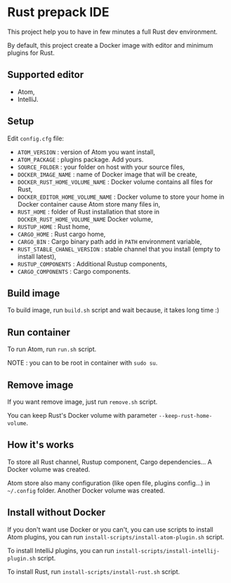 # Rust prepack IDE

This project help you to have in few minutes a full Rust dev environment.

By default, this project create a Docker image with editor and minimum plugins for Rust.

## Supported editor

- Atom,
- IntelliJ.

## Setup

Edit `config.cfg` file:
 - `ATOM_VERSION` : version of Atom you want install,
 - `ATOM_PACKAGE` : plugins package. Add yours.
 - `SOURCE_FOLDER` : your folder on host with your source files,
 - `DOCKER_IMAGE_NAME` : name of Docker image that will be create,
 - `DOCKER_RUST_HOME_VOLUME_NAME` : Docker volume contains all files for Rust,
 - `DOCKER_EDITOR_HOME_VOLUME_NAME` : Docker volume to store your home in Docker container cause Atom store many files in,
 - `RUST_HOME` : folder of Rust installation that store in `DOCKER_RUST_HOME_VOLUME_NAME` Docker volume,
 - `RUSTUP_HOME` : Rust home,
 - `CARGO_HOME` : Rust cargo home,
 - `CARGO_BIN` : Cargo binary path add in `PATH` environment variable,
 - `RUST_STABLE_CHANEL_VERSION` : stable channel that you install (empty to install latest),
 - `RUSTUP_COMPONENTS` : Additional Rustup components,
 - `CARGO_COMPONENTS` : Cargo components.

## Build image

To build image, run `build.sh` script and wait because, it takes long time :)

## Run container

To run Atom, run `run.sh` script.

NOTE : you can to be root in container with `sudo su`.

## Remove image

If you want remove image, just run `remove.sh` script.

You can keep Rust's Docker volume with parameter `--keep-rust-home-volume`.

## How it's works

To store all Rust channel, Rustup component, Cargo dependencies... A Docker volume was created.

Atom store also many configuration (like open file, plugins config...) in `~/.config` folder.
Another Docker volume was created.

## Install without Docker

If you don't want use Docker or you can't, you can use scripts to install Atom plugins,
you can run `install-scripts/install-atom-plugin.sh` script.

To install IntelliJ plugins, you can run `install-scripts/install-intellij-plugin.sh` script.

To install Rust, run `install-scripts/install-rust.sh` script.
